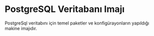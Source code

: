 # PostgreSQL Veritabanı Imajı

PostgreSql veritabını için temel paketler ve konfigürayonların yapıldığı makine imajıdır.